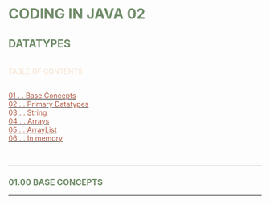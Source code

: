<!--@ash-a9236 2025 : please see license for -->

<!--VARIABLES-->

<style>
  :root {
    --text: #F7E0CD;
    --title: #708C69;
    --highlight: #D69992;
    --link: #B15A43;
  }
</style>

<span style="color: var(--text)">

# <span style="color: var(--title)">CODING IN JAVA 02
## <span style="color: var(--title)">DATATYPES

<br>
TABLE OF CONTENTS <br> <br>

[<span style="color: var(--link)">01 . . Base Concepts</span>](#base-concepts) <br>
[<span style="color: var(--link)">02 . . Primary Datatypes</span>](#primary-datatypes) <br>
[<span style="color: var(--link)">03 . . String</span>](#strings) <br>
[<span style="color: var(--link)">04 . . Arrays</span>](#arrays) <br>
    <!--&emsp; [<span style="color: var(--link)">01 . . Return Type</span>](#return-types) <br>
    &emsp; [<span style="color: var(--link)">02 . . High and Low</span>](#coding-types-high-and-low) <br>-->
[<span style="color: var(--link)">05 . . ArrayList</span>](#arraylist) <br> 
[<span style="color: var(--link)">06 . . In memory</span>](#in-memory) <br> 

<br>

________
### <a name="base-concepts"><span style="color: var(--title)">01.00 BASE CONCEPTS</span></a>
________________

<br>



</span>